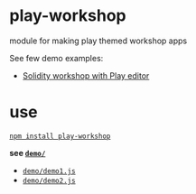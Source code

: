 # play-workshop
module for making play themed workshop apps

See few demo examples:
- [Solidity workshop with Play editor](https://github.com/ethereum-play/workshop-solidity)

# use
[`npm install play-workshop`](https://www.npmjs.com/package/play-workshop)

**see [`demo/`](https://github.com/ethereum-play/play-workshop/tree/master/demo)**
  * [`demo/demo1.js`](./demo/demo1.js)
  * [`demo/demo2.js`](./demo/demo2.js)
